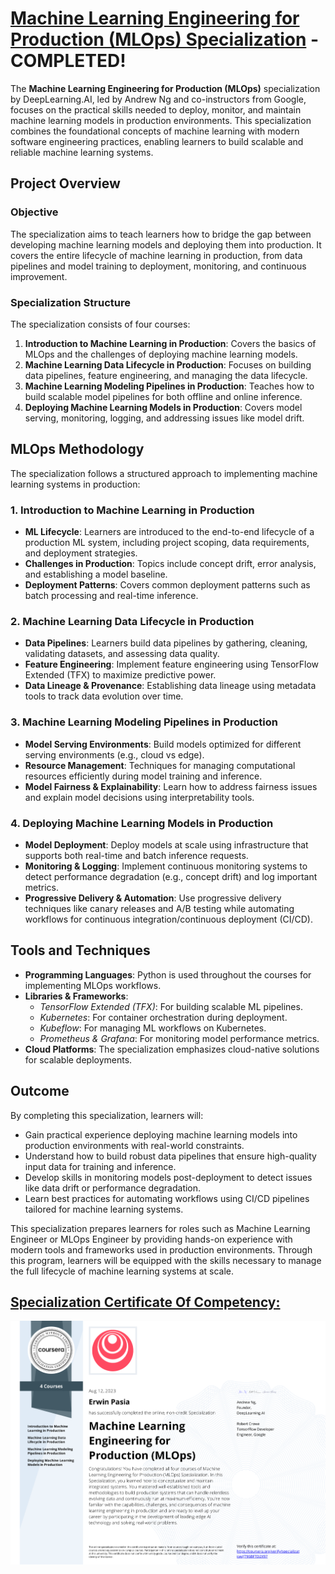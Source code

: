 # [Machine Learning Engineering for Production (MLOps) Specialization](https://www.deeplearning.ai/) - COMPLETED!

The **Machine Learning Engineering for Production (MLOps)** specialization by DeepLearning.AI, led by Andrew Ng and co-instructors from Google, focuses on the practical skills needed to deploy, monitor, and maintain machine learning models in production environments. This specialization combines the foundational concepts of machine learning with modern software engineering practices, enabling learners to build scalable and reliable machine learning systems.

## Project Overview

### Objective
The specialization aims to teach learners how to bridge the gap between developing machine learning models and deploying them into production. It covers the entire lifecycle of machine learning in production, from data pipelines and model training to deployment, monitoring, and continuous improvement.

### Specialization Structure
The specialization consists of four courses:
1. **Introduction to Machine Learning in Production**: Covers the basics of MLOps and the challenges of deploying machine learning models.
2. **Machine Learning Data Lifecycle in Production**: Focuses on building data pipelines, feature engineering, and managing the data lifecycle.
3. **Machine Learning Modeling Pipelines in Production**: Teaches how to build scalable model pipelines for both offline and online inference.
4. **Deploying Machine Learning Models in Production**: Covers model serving, monitoring, logging, and addressing issues like model drift.

## MLOps Methodology

The specialization follows a structured approach to implementing machine learning systems in production:

### 1. **Introduction to Machine Learning in Production**
   - **ML Lifecycle**: Learners are introduced to the end-to-end lifecycle of a production ML system, including project scoping, data requirements, and deployment strategies.
   - **Challenges in Production**: Topics include concept drift, error analysis, and establishing a model baseline.
   - **Deployment Patterns**: Covers common deployment patterns such as batch processing and real-time inference.

### 2. **Machine Learning Data Lifecycle in Production**
   - **Data Pipelines**: Learners build data pipelines by gathering, cleaning, validating datasets, and assessing data quality.
   - **Feature Engineering**: Implement feature engineering using TensorFlow Extended (TFX) to maximize predictive power.
   - **Data Lineage & Provenance**: Establishing data lineage using metadata tools to track data evolution over time.

### 3. **Machine Learning Modeling Pipelines in Production**
   - **Model Serving Environments**: Build models optimized for different serving environments (e.g., cloud vs edge).
   - **Resource Management**: Techniques for managing computational resources efficiently during model training and inference.
   - **Model Fairness & Explainability**: Learn how to address fairness issues and explain model decisions using interpretability tools.

### 4. **Deploying Machine Learning Models in Production**
   - **Model Deployment**: Deploy models at scale using infrastructure that supports both real-time and batch inference requests.
   - **Monitoring & Logging**: Implement continuous monitoring systems to detect performance degradation (e.g., concept drift) and log important metrics.
   - **Progressive Delivery & Automation**: Use progressive delivery techniques like canary releases and A/B testing while automating workflows for continuous integration/continuous deployment (CI/CD).

## Tools and Techniques

- **Programming Languages**: Python is used throughout the courses for implementing MLOps workflows.
- **Libraries & Frameworks**:
  - *TensorFlow Extended (TFX)*: For building scalable ML pipelines.
  - *Kubernetes*: For container orchestration during deployment.
  - *Kubeflow*: For managing ML workflows on Kubernetes.
  - *Prometheus & Grafana*: For monitoring model performance metrics.
- **Cloud Platforms**: The specialization emphasizes cloud-native solutions for scalable deployments.

## Outcome

By completing this specialization, learners will:
- Gain practical experience deploying machine learning models into production environments with real-world constraints.
- Understand how to build robust data pipelines that ensure high-quality input data for training and inference.
- Develop skills in monitoring models post-deployment to detect issues like data drift or performance degradation.
- Learn best practices for automating workflows using CI/CD pipelines tailored for machine learning systems.

This specialization prepares learners for roles such as Machine Learning Engineer or MLOps Engineer by providing hands-on experience with modern tools and frameworks used in production environments. Through this program, learners will be equipped with the skills necessary to manage the full lifecycle of machine learning systems at scale.

## [Specialization Certificate Of Competency:](https://www.coursera.org/account/accomplishments/specialization/certificate/JT96BFTD2X97)

<p style="text-align:center">
    <a href="https://www.coursera.org/account/accomplishments/specialization/certificate/JT96BFTD2X97" target="_blank">
    <img src="images/CC_DLAI_MLOps.png" alt="DeepLearning.AI - MLOps"  />
    </a>
</p>
